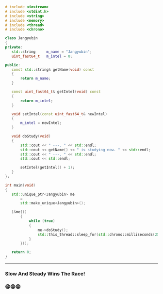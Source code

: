  ```cpp
# include <iostream>
# include <stdint.h>
# include <string>
# include <memory>
# include <thread>
# include <chrono>

class Jangyubin
{
private:
	std::string		m_name = "Jangyubin";
	uint_fast64_t	m_intel = 0;

public:
	const std::string& getName(void) const
	{
		return m_name;
	}

	const uint_fast64_t& getIntel(void) const
	{
		return m_intel;
	}

	void setIntel(const uint_fast64_t& newIntel)
	{
		m_intel = newIntel;
	}

	void doStudy(void)
	{
		std::cout << " ---. " << std::endl;
		std::cout << getName() << " is studying now. " << std::endl;
		std::cout << " ---. " << std::endl;
		std::cout << std::endl;

		setIntel(getIntel() + 1);
	}
};

int main(void)
{
	std::unique_ptr<Jangyubin> me
		=
		std::make_unique<Jangyubin>();

	[&me]()
		{
			while (true)
			{
				me->doStudy();
				std::this_thread::sleep_for(std::chrono::milliseconds(25'200'000));
			}
		}();

	return 0;
}
```
---
### **Slow And Steady Wins The Race!**
### 😁😁😁
<!--
**JJangguyubin/JJangguyubin** is a ✨ _special_ ✨ repository because its `README.md` (this file) appears on your GitHub profile.

Here are some ideas to get you started:

- 🔭 I’m currently working on ...
- 🌱 I’m currently learning ...
- 👯 I’m looking to collaborate on ...
- 🤔 I’m looking for help with ...
- 💬 Ask me about ...
- 📫 How to reach me: ...
- 😄 Pronouns: ...
- ⚡ Fun fact: ...
-->
